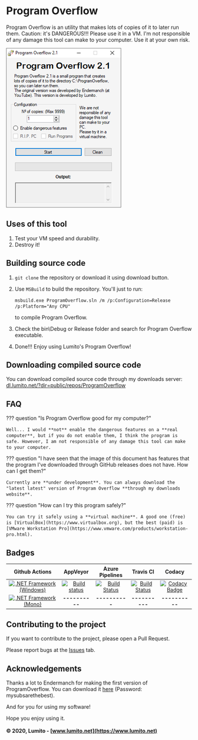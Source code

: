 # Program Overflow
Program Overflow is an utility that makes lots of copies of it to later run them. Caution: it's DANGEROUS!!! Please use it in a VM.
I'm not responsible of any damage this tool can make to your computer. Use it at your own risk.

![Program Overflow image](../icons/ProgramOverflow2.1.png)

## Uses of this tool
1.  Test your VM speed and durability.
2.  Destroy it!

## Building source code
1.  `git clone` the repository or download it using download button.

2.  Use `MSBuild` to build the repository. You'll just to run:

    ```batch
    msbuild.exe ProgramOverflow.sln /m /p:Configuration=Release /p:Platform="Any CPU"
    ```
    to compile Program Overflow.

3.  Check the bin\Debug or Release folder and search for Program Overflow executable.

4.  Done!!! Enjoy using Lumito's Program Overflow!

## Downloading compiled source code
You can download compiled source code through my downloads server: [dl.lumito.net/?dir=public/repos/ProgramOverflow](https://dl.lumito.net/?dir=public/repos/ProgramOverflow)

## FAQ

??? question "Is Program Overflow good for my computer?"

    Well... I would **not** enable the dangerous features on a **real computer**, but if you do not enable them, I think the program is safe. However, I am not responsible of any damage this tool can make to your computer.

??? question "I have seen that the image of this document has features that the program I've downloaded through GitHub releases does not have. How can I get them?"

    Currently are **under development**. You can always download the "latest latest" version of Program Overflow **through my downloads website**.

??? question "How can I try this program safely?"

    You can try it safely using a **virtual machine**. A good one (free) is [VirtualBox](https://www.virtualbox.org), but the best (paid) is [VMware Workstation Pro](https://www.vmware.com/products/workstation-pro.html).


## Badges

| Github Actions | AppVeyor | Azure Pipelines | Travis CI | Codacy |
|:-:|:-:|:-:|:-:|:-:|
| [![.NET Framework (Windows)](https://github.com/LumitoLuma/ProgramOverflow/workflows/.NET%20Framework%20(Windows)/badge.svg)](https://github.com/LumitoLuma/ProgramOverflow/actions?query=workflow%3A%22.NET+Framework+%28Windows%29%22) | [![Build status](https://ci.appveyor.com/api/projects/status/m84gruif65n8fbbp?svg=true)](https://ci.appveyor.com/project/LumitoLuma/ProgramOverflow) | [![Build Status](https://lumito.visualstudio.com/GitHub/_apis/build/status/LumitoLuma.ProgramOverflow?branchName=master)](https://lumito.visualstudio.com/GitHub/_build/latest?definitionId=5&branchName=master) | [![Build Status](https://travis-ci.com/LumitoLuma/ProgramOverflow.svg?branch=master)](https://travis-ci.com/LumitoLuma/ProgramOverflow) | [![Codacy Badge](https://app.codacy.com/project/badge/Grade/9d99250539b2443ba6009accda588d9a)](https://www.codacy.com/manual/LumitoLuma/ProgramOverflow?utm_source=github.com&amp;utm_medium=referral&amp;utm_content=LumitoLuma/ProgramOverflow&amp;utm_campaign=Badge_Grade) |
| [![.NET Framework (Mono)](https://github.com/LumitoLuma/ProgramOverflow/workflows/.NET%20Framework%20(Mono)/badge.svg)](https://github.com/LumitoLuma/ProgramOverflow/actions?query=workflow%3A%22.NET+Framework+%28Mono%29%22) | **----------** | **----------** | **----------** | **----------** |

## Contributing to the project
If you want to contribute to the project, please open a Pull Request.

Please report bugs at the [Issues](https://github.com/LumitoLuma/ProgramOverflow/issues) tab.

## Acknowledgements
Thanks a lot to Endermanch for making the first version of ProgramOverflow. You can download it [here](https://dl.malwarewatch.org/software/ProgramOverflow.zip) (Password: mysubsarethebest).

And for you for using my software!

Hope you enjoy using it.
<br><br>
**© 2020, Lumito - [www.lumito.net](https://www.lumito.net)**
